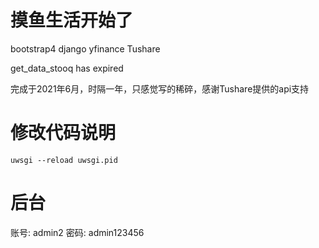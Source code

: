 # 摸鱼生活开始了
bootstrap4 django yfinance Tushare

get_data_stooq has expired

完成于2021年6月，时隔一年，只感觉写的稀碎，感谢Tushare提供的api支持

# 修改代码说明

```
uwsgi --reload uwsgi.pid
```

# 后台

账号: admin2
密码: admin123456